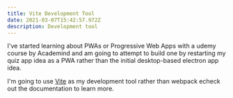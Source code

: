 ```yaml
---
title: Vite Development Tool
date: 2021-03-07T15:42:57.972Z
description: Development tool
---
```

I've started learning about PWAs or Progressive Web Apps with a udemy course by Academind and am going to attempt to build one by restarting my quiz app idea as a PWA rather than the initial desktop-based electron app idea. 

I'm going to use [Vite](https://vitejs.dev/) as my development tool rather than webpack echeck out the documentation to learn more.